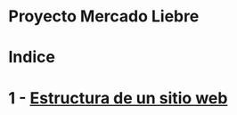 # Proyecto Mercado Liebre
# Indice
# 1 - [Estructura de un sitio web](https://github.com/Nikks998/mercadoLiebre/tree/estructura-de-pagina)